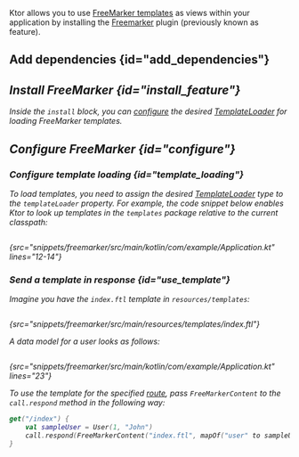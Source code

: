 [//]: # (title: FreeMarker)
[freemarker_template_loading]: https://freemarker.apache.org/docs/pgui_config_templateloading.html

<microformat>
<var name="example_name" value="freemarker"/>
<include src="lib.xml" include-id="download_example"/>
</microformat>

Ktor allows you to use [FreeMarker templates](https://freemarker.apache.org/) as views within your application by installing the [Freemarker](https://api.ktor.io/%ktor_version%/io.ktor.freemarker/-free-marker/index.html) plugin (previously known as feature).


## Add dependencies {id="add_dependencies"}
<var name="feature_name" value="FreeMarker"/>
<var name="artifact_name" value="ktor-freemarker"/>
<include src="lib.xml" include-id="add_ktor_artifact_intro"/>
<include src="lib.xml" include-id="add_ktor_artifact"/>

## Install FreeMarker {id="install_feature"}

<var name="feature_name" value="FreeMarker"/>
<include src="lib.xml" include-id="install_feature"/>

Inside the `install` block, you can [configure](#configure) the desired [TemplateLoader][freemarker_template_loading] for loading FreeMarker templates.


## Configure FreeMarker {id="configure"}
### Configure template loading {id="template_loading"}
To load templates, you need to assign the desired [TemplateLoader][freemarker_template_loading] type to the `templateLoader` property. For example, the code snippet below enables Ktor to look up templates in the `templates` package relative to the current classpath:
```kotlin
```
{src="snippets/freemarker/src/main/kotlin/com/example/Application.kt" lines="12-14"}

### Send a template in response {id="use_template"}
Imagine you have the `index.ftl` template in `resources/templates`:
```html
```
{src="snippets/freemarker/src/main/resources/templates/index.ftl"}

A data model for a user looks as follows:
```kotlin
```
{src="snippets/freemarker/src/main/kotlin/com/example/Application.kt" lines="23"}

To use the template for the specified [route](Routing_in_Ktor.md), pass `FreeMarkerContent` to the `call.respond` method in the following way:
```kotlin
get("/index") {
    val sampleUser = User(1, "John")
    call.respond(FreeMarkerContent("index.ftl", mapOf("user" to sampleUser)))
}
```
